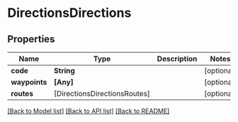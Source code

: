 # DirectionsDirections

## Properties
Name | Type | Description | Notes
------------ | ------------- | ------------- | -------------
**code** | **String** |  | [optional] 
**waypoints** | **[Any]** |  | [optional] 
**routes** | [DirectionsDirectionsRoutes] |  | [optional] 

[[Back to Model list]](../README.md#documentation-for-models) [[Back to API list]](../README.md#documentation-for-api-endpoints) [[Back to README]](../README.md)


